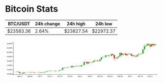 # Bitcoin Stats

BTC/USDT|24h change|24h high|24h low|
|---|---|---|---|
|$23583.36|2.64%|$23827.54|$22972.37|

<img src="./chart.svg">
